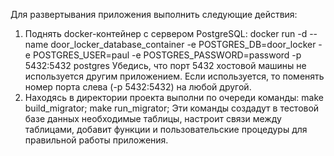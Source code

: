 Для развертывания приложения выполнить следующие действия:
1. Поднять docker-контейнер с сервером PostgreSQL:
    docker run -d --name door_locker_database_container -e POSTGRES_DB=door_locker -e POSTGRES_USER=paul -e POSTGRES_PASSWORD=password -p 5432:5432 postgres
Убедись, что порт 5432 хостовой машины не используется другим приложением. Если используется, то поменять номер порта слева (-p 5432:5432) на любой другой.
2. Находясь в директории проекта выполни по очереди команды:
    make build_migrator;
    make run_migrator;
Эти команды создадут в тестовой базе данных необходимые таблицы, настроит связи между таблицами, добавит функции и пользовательские процедуры для правильной работы приложения.